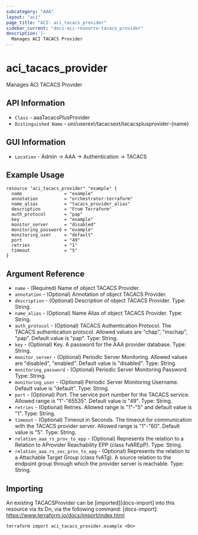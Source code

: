 ```yaml
---
subcategory: "AAA"
layout: "aci"
page_title: "ACI: aci_tacacs_provider"
sidebar_current: "docs-aci-resource-tacacs_provider"
description: |-
  Manages ACI TACACS Provider
---
```


# aci_tacacs_provider #

Manages ACI TACACS Provider

## API Information ##

* `Class` - aaaTacacsPlusProvider
* `Distinguished Name` - uni/userext/tacacsext/tacacsplusprovider-{name}

## GUI Information ##

* `Location` - Admin -> AAA -> Authentication -> TACACS 


## Example Usage ##

```hcl
resource "aci_tacacs_provider" "example" {
  name                = "example"
  annotation          = "orchestrator:terraform"
  name_alias          = "tacacs_provider_alias"
  description         = "From Terraform"
  auth_protocol       = "pap"
  key                 = "example"
  monitor_server      = "disabled"
  monitoring_password = "example" 
  monitoring_user     = "default"
  port                = "49"
  retries             = "1"
  timeout             = "5"
}
```

## Argument Reference ##


* `name` - (Required) Name of object TACACS Provider.
* `annotation` - (Optional) Annotation of object TACACS Provider.
* `description` - (Optional) Description of object TACACS Provider. Type: String.
* `name_alias` - (Optional) Name Alias of object TACACS Provider. Type: String.
* `auth_protocol` - (Optional) TACACS Authentication Protocol. The TACACS authentication protocol. Allowed values are "chap", "mschap", "pap". Default value is "pap". Type: String.
* `key` - (Optional) Key. A password for the AAA provider database. Type: String.
* `monitor_server` - (Optional) Periodic Server Monitoring. Allowed values are "disabled", "enabled". Default value is "disabled". Type: String.
* `monitoring_password` - (Optional) Periodic Server Monitoring Password. Type: String.
* `monitoring_user` - (Optional) Periodic Server Monitoring Username. Default value is "default". Type: String.
* `port` - (Optional) Port. The service port number for the TACACS service. Allowed range is "1"-"65535". Default value is "49". Type: String.
* `retries` - (Optional) Retries. Allowed range is "1"-"5" and default value is "1". Type: String.
* `timeout` - (Optional) Timeout in Seconds. The timeout for communication with the TACACS provider server. Allowed range is "1"-"60". Default value is "5". Type: String.
* `relation_aaa_rs_prov_to_epp` - (Optional) Represents the relation to a Relation to AProvider Reachability EPP (class fvAREpP).  Type: String.
* `relation_aaa_rs_sec_prov_to_epg` - (Optional) Represents the relation to a Attachable Target Group (class fvATg). A source relation to the endpoint group through which the provider server is reachable. Type: String.



## Importing ##

An existing TACACSProvider can be [imported][docs-import] into this resource via its Dn, via the following command:
[docs-import]: https://www.terraform.io/docs/import/index.html


```
terraform import aci_tacacs_provider.example <Dn>
```